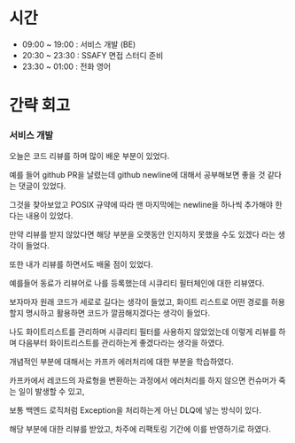 # 시간
- 09:00 ~ 19:00 : 서비스 개발 (BE)
- 20:30 ~ 23:30 : SSAFY 면접 스터디 준비
- 23:30 ~ 01:00 : 전화 영어

# 간략 회고

### 서비스 개발

오늘은 코드 리뷰를 하며 많이 배운 부분이 있었다.

예를 들어 github PR을 날렸는데 github newline에 대해서 공부해보면 좋을 것 같다는 댓글이 있었다.

그것을 찾아보았고 POSIX 규약에 따라 맨 마지막에는 newline을 하나씩 추가해야 한다는 내용이 있었다.

만약 리뷰를 받지 않았다면 해당 부분을 오랫동안 인지하지 못했을 수도 있겠다 라는 생각이 들었다.

또한 내가 리뷰를 하면서도 배울 점이 있었다.

예를들어 동료가 리뷰어로 나를 등록했는데 시큐리티 필터체인에 대한 리뷰였다.

보자마자 원래 코드가 세로로 길다는 생각이 들었고, 화이트 리스트로 어떤 경로를 허용할지 명시하고 활용하면 코드가 깔끔해지겠다는 생각이 들었다.

나도 화이트리스트를 관리하며 시큐리티 필터를 사용하지 않았었는데 이렇게 리뷰를 하며 다음부터 화이트리스트를 관리하는게 좋겠다라는 생각을 하였다.

개념적인 부분에 대해서는 카프카 에러처리에 대한 부분을 학습하였다.

카프카에서 레코드의 자료형을 변환하는 과정에서 에러처리를 하지 않으면 컨슈머가 죽는 일이 발생할 수 있고, 

보통 백엔드 로직처럼 Exception을 처리하는게 아닌 DLQ에 넣는 방식이 있다.

해당 부분에 대한 리뷰를 받았고, 차주에 리팩토링 기간에 이를 반영하기로 하였다.
